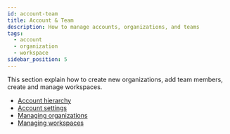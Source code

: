 ```yaml
---
id: account-team
title: Account & Team
description: How to manage accounts, organizations, and teams
tags:
  - account
  - organization
  - workspace
sidebar_position: 5
---
```


This section explain how to create new organizations, add team members, create and manage workspaces.

- [Account hierarchy](/docs/account-team/hierarchy/)
- [Account settings](/docs/account-team/account-settings/)
- [Managing organizations](/docs/account-team/organizations/)
- [Managing workspaces](/docs/account-team/workspaces/)